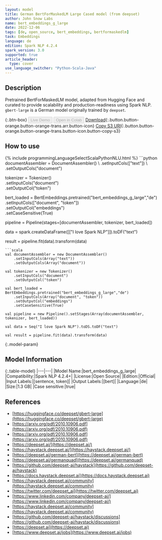 ```yaml
---
layout: model
title: German BertForMaskedLM Large Cased model (from deepset)
author: John Snow Labs
name: bert_embeddings_g_large
date: 2022-12-06
tags: [de, open_source, bert_embeddings, bertformaskedlm]
task: Embeddings
language: de
edition: Spark NLP 4.2.4
spark_version: 3.0
supported: true
article_header:
  type: cover
use_language_switcher: "Python-Scala-Java"
---
```


## Description

Pretrained BertForMaskedLM model, adapted from Hugging Face and curated to provide scalability and production-readiness using Spark NLP. `gbert-large` is a German model originally trained by `deepset`.

{:.btn-box}
<button class="button button-orange" disabled>Live Demo</button>
<button class="button button-orange" disabled>Open in Colab</button>
[Download](https://s3.amazonaws.com/auxdata.johnsnowlabs.com/public/models/bert_embeddings_g_large_de_4.2.4_3.0_1670326448640.zip){:.button.button-orange.button-orange-trans.arr.button-icon}
[Copy S3 URI](s3://auxdata.johnsnowlabs.com/public/models/bert_embeddings_g_large_de_4.2.4_3.0_1670326448640.zip){:.button.button-orange.button-orange-trans.button-icon.button-copy-s3}

## How to use



<div class="tabs-box" markdown="1">
{% include programmingLanguageSelectScalaPythonNLU.html %}
```python
documentAssembler = DocumentAssembler() \
    .setInputCols(["text"]) \
    .setOutputCols("document")

tokenizer = Tokenizer() \
    .setInputCols("document") \
    .setOutputCol("token")

bert_loaded = BertEmbeddings.pretrained("bert_embeddings_g_large","de") \
    .setInputCols(["document", "token"]) \
    .setOutputCol("embeddings") \
    .setCaseSensitive(True)
    
pipeline = Pipeline(stages=[documentAssembler, tokenizer, bert_loaded])

data = spark.createDataFrame([["I love Spark NLP"]]).toDF("text")

result = pipeline.fit(data).transform(data)
```
```scala
val documentAssembler = new DocumentAssembler() 
    .setInputCols(Array("text")) 
    .setOutputCols(Array("document"))
      
val tokenizer = new Tokenizer()
    .setInputCols("document")
    .setOutputCol("token")
 
val bert_loaded = BertEmbeddings.pretrained("bert_embeddings_g_large","de") 
    .setInputCols(Array("document", "token"))
    .setOutputCol("embeddings")
    .setCaseSensitive(True)    
   
val pipeline = new Pipeline().setStages(Array(documentAssembler, tokenizer, bert_loaded))

val data = Seq("I love Spark NLP").toDS.toDF("text")

val result = pipeline.fit(data).transform(data)
```
</div>

{:.model-param}
## Model Information

{:.table-model}
|---|---|
|Model Name:|bert_embeddings_g_large|
|Compatibility:|Spark NLP 4.2.4+|
|License:|Open Source|
|Edition:|Official|
|Input Labels:|[sentence, token]|
|Output Labels:|[bert]|
|Language:|de|
|Size:|1.3 GB|
|Case sensitive:|true|

## References

- [https://huggingface.co/deepset/gbert-large](https://huggingface.co/deepset/gbert-large)
- [https://arxiv.org/pdf/2010.10906.pdf](https://arxiv.org/pdf/2010.10906.pdf)
- [https://arxiv.org/pdf/2010.10906.pdf](https://arxiv.org/pdf/2010.10906.pdf)
- [https://deepset.ai/](https://deepset.ai/)
- [https://haystack.deepset.ai/](https://haystack.deepset.ai/)
- [https://deepset.ai/german-bert](https://deepset.ai/german-bert)
- [https://deepset.ai/germanquad](https://deepset.ai/germanquad)
- [https://github.com/deepset-ai/haystack](https://github.com/deepset-ai/haystack)
- [https://docs.haystack.deepset.ai](https://docs.haystack.deepset.ai)
- [https://haystack.deepset.ai/community](https://haystack.deepset.ai/community)
- [https://twitter.com/deepset_ai](https://twitter.com/deepset_ai)
- [https://www.linkedin.com/company/deepset-ai/](https://www.linkedin.com/company/deepset-ai/)
- [https://haystack.deepset.ai/community](https://haystack.deepset.ai/community)
- [https://github.com/deepset-ai/haystack/discussions](https://github.com/deepset-ai/haystack/discussions)
- [https://deepset.ai](https://deepset.ai)
- [https://www.deepset.ai/jobs](https://www.deepset.ai/jobs)